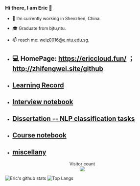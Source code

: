 ### Hi there, I am Eric 👋

* 🔭 I’m currently working in Shenzhen, China.    

* 🎓 Graduate from bjtu,ntu.  

* 📫 reach me: weiz0016@e.ntu.edu.sg.  

* 💻 HomePage: https://ericcloud.fun/  ； http://zhifengwei.site/github
  ------

* ## [Learning Record]( https://github.com/EricOo0/zhifengwei.blog)

* ## [Interview notebook](https://github.com/EricOo0/interview_prepare)
 
* ## [Dissertation -- NLP classification tasks]( https://github.com/EricOo0/Dissertation)

* ## [Course notebook](https://github.com/EricOo0/NTU_EEE_SP_course)

* ## [miscellany](https://github.com/EricOo0/my_repo)

<p align="center"> 
  Visitor count<br>
  <img src="https://profile-counter.glitch.me/EricOo0/count.svg" />
</p>  

![Eric's github stats](https://github-readme-stats.vercel.app/api?username=EricOo0&theme=vue-dark)
![Top Langs](https://github-readme-stats.vercel.app/api/top-langs/?username=EricOo0&theme=vue-dark)  

<!--
**EricOo0/EricOo0** is a ✨ _special_ ✨ repository because its `README.md` (this file) appears on your GitHub profile.

Here are some ideas to get you started:

- 🔭 I’m currently working on ...
- 🌱 I’m currently learning ...
- 👯 I’m looking to collaborate on ...
- 🤔 I’m looking for help with ...
- 💬 Ask me about ...
- 📫 How to reach me: ...
- 😄 Pronouns: ...
- ⚡ Fun fact: ...
  -->
